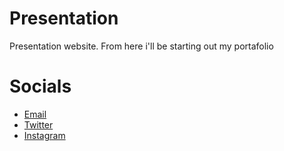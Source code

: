 # Presentation
Presentation website. From here i'll be starting out my portafolio

# Socials
- [Email](mailto:aleortega849@gmail.com)
- [Twitter](https://twitter.com/ipy849)
- [Instagram](https://www.instagram.com/aleortega849/)
